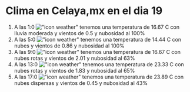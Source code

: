 # Clima en Celaya,mx en el dia 19

1. A las 1:0 !["icon weather"](http://openweathermap.org/img/w/10n.png) tenemos una temperatura de 16.67 C con lluvia moderada y  vientos de 0.5 y nubosidad al 100%
1. A las 5:0 !["icon weather"](http://openweathermap.org/img/w/04n.png) tenemos una temperatura de 14.44 C con nubes y  vientos de 0.86 y nubosidad al 100%
1. A las 9:0 !["icon weather"](http://openweathermap.org/img/w/04d.png) tenemos una temperatura de 16.67 C con nubes rotas y  vientos de 2.01 y nubosidad al 63%
1. A las 13:0 !["icon weather"](http://openweathermap.org/img/w/04d.png) tenemos una temperatura de 23.33 C con nubes rotas y  vientos de 1.83 y nubosidad al 65%
1. A las 17:0 !["icon weather"](http://openweathermap.org/img/w/03d.png) tenemos una temperatura de 23.89 C con nubes dispersas y  vientos de 0.45 y nubosidad al 43%

